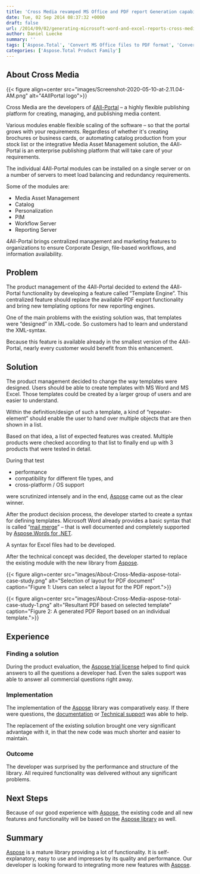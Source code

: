 ```yaml
---
title: 'Cross Media revamped MS Office and PDF report Generation capabilities using Aspose.Total for .NET'
date: Tue, 02 Sep 2014 08:37:32 +0000
draft: false
url: /2014/09/02/generating-microsoft-word-and-excel-reports-cross-media-solutions-case-study/
author: Daniel Luecke
summary: ''
tags: ['Aspose.Total', 'Convert MS Office files to PDF format', 'Convert MS Office to PDF', 'Dynamic PDF files generation', 'Generate PDF files from template', 'MS Word files to PDF conversion using Aspose.Words for .NET', 'MS Word processing without MS Office Automation', 'Success Stories']
categories: ['Aspose.Total Product Family']
---
```


## About Cross Media



{{< figure align=center src="images/Screenshot-2020-05-10-at-2.11.04-AM.png" alt="4AllPortal logo">}}


Cross Media are the developers of [4All-Portal][1] – a highly flexible publishing platform for creating, managing, and publishing media content.

Various modules enable flexible scaling of the software – so that the portal grows with your requirements. Regardless of whether it's creating brochures or business cards, or automating catalog production from your stock list or the integrative Media Asset Management solution, the 4All-Portal is an enterprise publishing platform that will take care of your requirements.

The individual 4All-Portal modules can be installed on a single server or on a number of servers to meet load balancing and redundancy requirements.

Some of the modules are:

*   Media Asset Management
*   Catalog
*   Personalization
*   PIM
*   Workflow Server
*   Reporting Server

4All-Portal brings centralized management and marketing features to organizations to ensure Corporate Design, file-based workflows, and information availability.

## Problem

The product management of the 4All-Portal decided to extend the 4All-Portal functionality by developing a feature called “Template Engine”. This centralized feature should replace the available PDF export functionality and bring new templating options for new reporting engines.

One of the main problems with the existing solution was, that templates were “designed” in XML-code. So customers had to learn and understand the XML-syntax.

Because this feature is available already in the smallest version of the 4All-Portal, nearly every customer would benefit from this enhancement.

## Solution

The product management decided to change the way templates were designed. Users should be able to create templates with MS Word and MS Excel. Those templates could be created by a larger group of users and are easier to understand.

Within the definition/design of such a template, a kind of “repeater-element” should enable the user to hand over multiple objects that are then shown in a list.

Based on that idea, a list of expected features was created. Multiple products were checked according to that list to finally end up with 3 products that were tested in detail.

During that test

*   performance
*   compatibility for different file types, and
*   cross-platform / OS support

were scrutinized intensely and in the end, [Aspose][2] came out as the clear winner.

After the product decision process, the developer started to create a syntax for defining templates. Microsoft Word already provides a basic syntax that is called “[mail merge][3]” – that is well documented and completely supported by [Aspose.Words for .NET][4].

A syntax for Excel files had to be developed.

After the technical concept was decided, the developer started to replace the existing module with the new library from [Aspose][5].



{{< figure align=center src="images/About-Cross-Media-aspose-total-case-study.png" alt="Selection of layout for PDF document" caption="Figure 1: Users can select a layout for the PDF report.">}}




{{< figure align=center src="images/About-Cross-Media-aspose-total-case-study-1.png" alt="Resultant PDF based on selected template" caption="Figure 2: A generated PDF Report based on an individual template.">}}


## Experience

### **Finding a solution**

During the product evaluation, the [Aspose trial license][6] helped to find quick answers to all the questions a developer had. Even the sales support was able to answer all commercial questions right away.

### **Implementation**

The implementation of the [Aspose][7] library was comparatively easy. If there were questions, the [documentation][8] or [Technical support][9] was able to help.

The replacement of the existing solution brought one very significant advantage with it, in that the new code was much shorter and easier to maintain.

### **Outcome**

The developer was surprised by the performance and structure of the library. All required functionality was delivered without any significant problems.

## Next Steps

Because of our good experience with [Aspose][10], the existing code and all new features and functionality will be based on the [Aspose library][11] as well.

## Summary

[Aspose][12] is a mature library providing a lot of functionality. It is self-explanatory, easy to use and impresses by its quality and performance. Our developer is looking forward to integrating more new features with [Aspose][13].




[1]: https://4allportal.net/en/
[2]: https://www.aspose.com/
[3]: https://docs.aspose.com/display/wordsnet/Mail+Merge+and+Reporting
[4]: https://products.aspose.com/words/net
[5]: https://www.aspose.com/
[6]: https://purchase.aspose.com/temporary-license
[7]: https://www.aspose.com/
[8]: https://docs.aspose.com/dashboard.action
[9]: https://forum.aspose.com/
[10]: https://www.aspose.com/
[11]: https://products.aspose.com/
[12]: https://www.aspose.com/
[13]: https://www.aspose.com/





